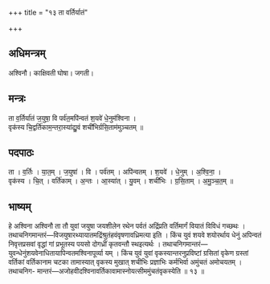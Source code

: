 +++
title = "१३ ता वर्तिर्यातं"

+++
## अधिमन्त्रम्
अश्विनौ। काक्षिवती घोषा। जगती।

## मन्त्रः
ता व॒र्तिर्या॑तं ज॒युषा॒ वि पर्व॑त॒मपि॑न्वतं श॒यवे॑ धे॒नुम॑श्विना ।  
वृक॑स्य चि॒द्वर्ति॑काम॒न्तरा॒स्या॑द्यु॒वं शची॑भिर्ग्रसि॒ताम॑मुञ्चतम् ॥

## पदपाठः
ता । व॒र्तिः । या॒त॒म् । ज॒युषा॑ । वि । पर्व॑तम् । अपि॑न्वतम् । श॒यवे॑ । धे॒नुम् । अ॒श्वि॒ना॒ ।  
वृक॑स्य । चि॒त् । वर्ति॑काम् । अ॒न्तः । आ॒स्या॑त् । यु॒वम् । शची॑भिः । ग्र॒सि॒ताम् । अ॒मु॒ञ्च॒त॒म् ॥

## भाष्यम्
हे अश्विना अश्विनौ ता तौ युवां जयुषा जयशीलेन रथेन पर्वतं अद्रिंप्रति वर्तिमार्गं वियातं विविधं गच्छथः । तथाचनिगमान्तरं—विजयुषारथ्यायातमद्रिंश्रुतंहवंवृषणावध्रिमत्या इति । किंच युवं शयवे शयोरर्थाय धेनुं अपिन्वतं निवृत्तप्रसवां वृद्धां गां प्रभूतस्य पयसो दोगध्रीं कृतवन्तौ स्थइत्यर्थः । तथाचनिगमान्तरं—युवन्धेनुंशयवेनाधितायापिन्वतमश्विनापूर्व्या यम् । किंच युवं युवां वृकस्यान्तरनुप्रविष्टां ग्रसितां वृकेण ग्रस्तां वर्तिकां वर्तिकानाम चटका तामास्यात् वृकस्य मुखात् शचीभिः प्रज्ञाभिः कर्मभिर्वा अमुंचतं अमोचयतम् । तथाचनिग- मान्तरं—अजोहवीदश्विनावर्तिकावामास्नोयत्सीममुंचतंवृकस्येति ॥ १३ ॥
